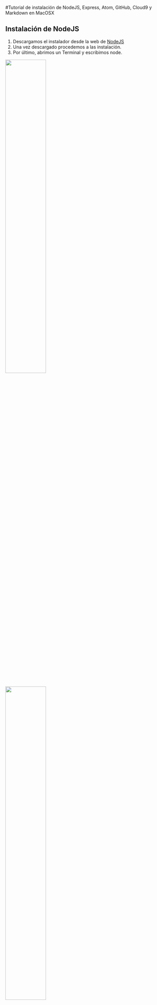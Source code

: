 #Tutorial de instalación de NodeJS, Express, Atom, GitHub, Cloud9 y Markdown en MacOSX

## Instalación de NodeJS

1. Descargamos el instalador desde la web de [NodeJS](https://nodejs.org/en/)
2. Una vez descargado procedemos a las instalación.
3. Por último, abrimos un Terminal y escribimos node.

<img src="images/node1.png" width="50%" height="50%"/> <img src="images/node2.png" width="50%" height="50%"/>

## Instalación de Express (Necesario tener NodeJS instalado)

1. Abrimos un Terminal y ejecutamos los siguientes comandos:
    * `sudo npm install -g express`
    * `sudo npm install -g express-generator`
2. Ahora comprobamos que este correctamente instalado ejecutando **Express**.

<img src="images/express1.png" width="65%" height="65%"/>

## Instalación de GitHub Desktop

1. Descargamos el instalador desde la web de [GitHub Desktop](https://desktop.github.com)
2. Opcionalmente, movemos el archivo descargado a la carpeta de Aplicaciones
3. Ejecutamos la aplicación y iniciamos sesión con nuestro usurio de GitHub.

<img src="images/git1.png" width="50%" height="50%"/> <img src="images/git2.png" width="50%" height="50%"/>

## Instalación del editor de texto Atom

1. Descargamos el instalador desde la web de [Atom](https://atom.io)
2. Opcionalmente, movemos el archivo descargado a la carpeta de Aplicaciones
3. Ya podemos ejecutar la aplicación.

<img src="images/atom1.png" width="65%" height="65%"/>

## Instalación del paquete Emmet para Atom

1. Abrimos Atom y navegamos por el menú Atom - Preferences - Packages
2. En el campo de busqueda que sale en la ventana derecha escribimos emmet
3. En el resultado, con el paquete de emmet hacemos click en instalar.

<img src="images/emmet1.png" width="65%" height="65%"/>

## Instalación del Pandoc

1. Descargamos el instalador desde la web de [Pandoc](http://pandoc.org)
2. Instalamos el paquete descargado.
3. Ejecutamos el siguiente comando en el terminal: **pandoc --help**

<img src="images/pandoc1.png" width="65%" height="65%"/>

## Cloud9 - Vincular con GitHub

1. Navegamos hasta la web de [Cloud9](https://c9.io)
2. Iniciamos sesión con nuestra cuenta de usuario.
3. Vamos a las preferencias de la cuenta y seleccionamos el menú **Connected Services**
4. Nos solicitará el nombre de usuario y password de nuestra cuentas GitHub.
5. Ya tenemos los tenemos vinculas.
6. Ahora vamos a la pantalla principal de nuestra cuenta y seleccionamos Repositories.
7. Seleccionamos los repositorios que queremos clonar.

<img src="images/cloud1.png" width="50%" height="50%"/> <img src="images/cloud2.png" width="50%" height="50%"/>

## Uso de Markdown (Sintaxis)

Encabezados
```
# Encabezado H1
## Encabezado H2
### Encabezado H3
```
Tipografía
```
**Negrita**
*Cursiva*
> Citas
Parrafo separar por lineas en blanco
`Codigo`
```
Recursos
```
![Texto imagen](url-imagen)
* [Links](https://example.com)
```
Listas
```
1. Lista 1
2. Lista 2

* Lista 1
* Lista 2
```

**Enlaces de interés:**

* [NodeJS](https://nodejs.org)
* [Express](http://expressjs.com)
* [Atom IDE](https://atom.io)
* [GitHub Desktop](https://desktop.github.com)
* [GitHub](https://pages.github.com/)
* [Cloud 9](https://c9.io)
* [Markdown](http://daringfireball.net/projects/markdown/)
* [Pandoc](http://pandoc.org)